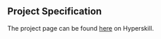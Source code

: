 ## Project Specification

The project page can be found [here](https://hyperskill.org/projects/61?track=1) on Hyperskill.